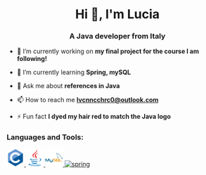<h1 align="center">Hi 👋, I'm Lucia</h1>
<h3 align="center">A Java developer from Italy</h3>

- 🔭 I’m currently working on **my final project for the course I am following!**

- 🌱 I’m currently learning **Spring, mySQL**

- 💬 Ask me about **references in Java**

- 📫 How to reach me **lvcnncchrc0@outlook.com**

- ⚡ Fun fact **I dyed my hair red to match the Java logo**

<h3 align="left">Languages and Tools:</h3>
<p align="left"> <a href="https://www.cprogramming.com/" target="_blank" rel="noreferrer"> <img src="https://raw.githubusercontent.com/devicons/devicon/master/icons/c/c-original.svg" alt="c" width="40" height="40"/> </a> <a href="https://www.java.com" target="_blank" rel="noreferrer"> <img src="https://raw.githubusercontent.com/devicons/devicon/master/icons/java/java-original.svg" alt="java" width="40" height="40"/> </a> <a href="https://www.mysql.com/" target="_blank" rel="noreferrer"> <img src="https://raw.githubusercontent.com/devicons/devicon/master/icons/mysql/mysql-original-wordmark.svg" alt="mysql" width="40" height="40"/> </a> <a href="https://spring.io/" target="_blank" rel="noreferrer"> <img src="https://www.vectorlogo.zone/logos/springio/springio-icon.svg" alt="spring" width="40" height="40"/> </a> </p>

